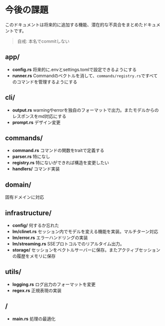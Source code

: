 # 今後の課題
このドキュメントは将来的に追加する機能、潜在的な不具合をまとめたドキュメントです。
> 自戒: 本名でcommitしない

## app/
- **config.rs** 将来的に.envとsettings.tomlで設定できるようにする
- **runner.rs** Commandのベクトルを消して、`commands/registry.rs`ですべてのコマンドを管理するようにする
## cli/
- **output.rs** warningやerrorを独自のフォーマットで出力。またモデルからのレスポンスをmd対応にする
- **prompt.rs** デザイン変更
## commands/
- **command.rs** コマンドの関数をtraitで定義する
- **parser.rs** 特になし
- **registry.rs** 特にないができれば構造を変更したい
- **handlers/** コマンド実装
## domain/
固有ドメインに対応
## infrastructure/
- **config/** 何するか忘れた
- **lm/clinet.rs** セッション内でモデルを変える機能を実装。マルチターン対応
- **lm/error.rs** エラーハンドリングの実装
- **lm/streaming.rs** SSEプロトコルでのリアルタイム出力。
- **storage/** セッションをベクトルサーバーに保存。またアクティブセッションの履歴をメモリに保存
## utils/
- **logging.rs** ログ出力のフォーマットを変更
- **regex.rs** 正規表現の実装
## /
- **main.rs** 処理の最適化
